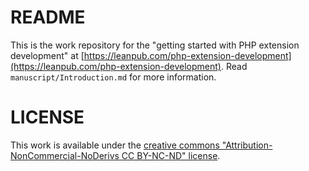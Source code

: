 # README

This is the work repository for the "getting started with PHP extension development"
at [https://leanpub.com/php-extension-development](https://leanpub.com/php-extension-development).
Read ```manuscript/Introduction.md``` for more information. 

# LICENSE

This work is available under the [creative commons "Attribution-NonCommercial-NoDerivs CC BY-NC-ND" license](https://creativecommons.org/licenses/by-nc-nd/4.0/).

